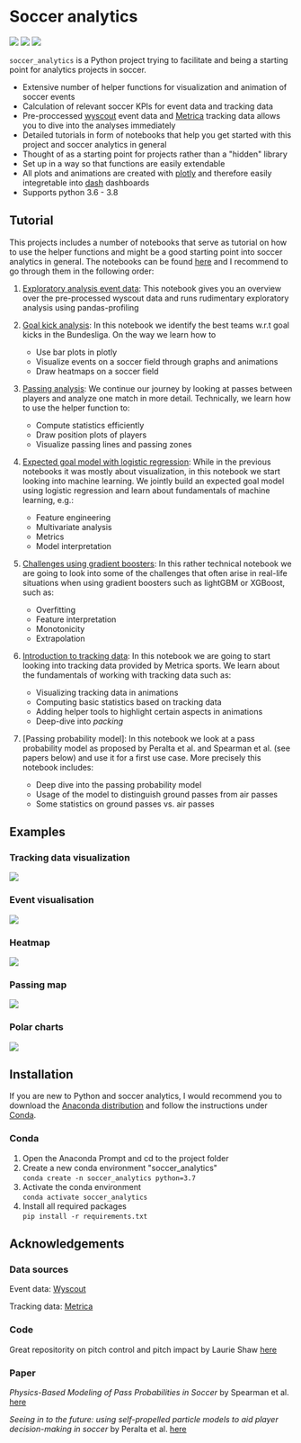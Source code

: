 # Soccer analytics
![](https://github.com/CleKraus/soccer_analytics/workflows/Testing/badge.svg)
![](https://github.com/CleKraus/soccer_analytics/workflows/Platform%20check/badge.svg)
![](https://github.com/CleKraus/soccer_analytics/workflows/Coding%20standard/badge.svg)

`soccer_analytics` is a Python project trying to facilitate and being a starting point for analytics projects in soccer. 

* Extensive number of helper functions for visualization and animation of soccer events
* Calculation of relevant soccer KPIs for event data and tracking data
* Pre-proccessed [wyscout](https://figshare.com/collections/Soccer_match_event_dataset/4415000/2) event data and [Metrica](https://github.com/metrica-sports/sample-data) tracking data allows you to dive into the analyses immediately 
* Detailed tutorials in form of notebooks that help you get started with this project and soccer analytics in general
* Thought of as a starting point for projects rather than a "hidden" library
* Set up in a way so that functions are easily extendable
* All plots and animations are created with [plotly](https://plotly.com/python/) and therefore easily integretable into [dash](https://plotly.com/dash/) dashboards
* Supports python 3.6 - 3.8

## Tutorial
This projects includes a number of notebooks that serve as tutorial on how to use the helper functions and might be a good starting point into soccer analytics in general.
The notebooks can be found [here](notebooks) and I recommend to go through them in the following order:

1. [Exploratory analysis event data](notebooks/exploratory_analysis_event_data.ipynb): This notebook gives you an overview over the pre-processed wyscout data 
and runs rudimentary exploratory analysis using pandas-profiling

2. [Goal kick analysis](notebooks/goal_kick_analysis.ipynb): In this notebook we identify the best teams w.r.t goal kicks in the Bundesliga. On the way we learn how to
    - Use bar plots in plotly
    - Visualize events on a soccer field through graphs and animations
    - Draw heatmaps on a soccer field

3. [Passing analysis](notebooks/passing_analysis.ipynb): We continue our journey by looking at passes between players and analyze one match in more detail. Technically, we learn how to 
    use the helper function to:
    - Compute statistics efficiently
    - Draw position plots of players
    - Visualize passing lines and passing zones

4. [Expected goal model with logistic regression](notebooks/expected_goal_model_lr.ipynb): While in the previous notebooks it was mostly about visualization, in this notebook we start 
looking into machine learning. We jointly build an expected goal model using logistic regression and learn about fundamentals of machine learning, e.g.:
    - Feature engineering 
    - Multivariate analysis
    - Metrics
    - Model interpretation

5. [Challenges using gradient boosters](notebooks/challenges_with_gradient_boosters.ipynb): In this rather technical notebook we are going to look into some of the challenges that often 
arise in real-life situations when using gradient boosters such as lightGBM or XGBoost, such as:
    - Overfitting
    - Feature interpretation
    - Monotonicity
    - Extrapolation

6. [Introduction to tracking data](notebooks/introduction_to_tracking_data.ipynb): In this notebook we are going to start looking into tracking data provided by Metrica sports. We learn 
about the fundamentals of working with tracking data such as:
    - Visualizing tracking data in animations
    - Computing basic statistics based on tracking data
    - Adding helper tools to highlight certain aspects in animations
    - Deep-dive into *packing*

7. [Passing probability model]: In this notebook we look at a pass probability model as proposed by Peralta et al. and Spearman et al. (see papers below) and use it for a first use case.
More precisely this notebook includes:
    - Deep dive into the passing probability model
    - Usage of the model to distinguish ground passes from air passes
    - Some statistics on ground passes vs. air passes

## Examples

### Tracking data visualization
![](docs/img/tracking_visualizer.gif)
### Event visualisation
![](docs/img/event_example_new.JPG)<!-- .element height="20%" width="20%" -->
### Heatmap
![](docs/img/heatmap_example.JPG)<!-- .element height="20%" width="20%" -->
### Passing map
![](docs/img/passing_plot.JPG)<!-- .element height="15%" width="15%" -->
### Polar charts   
![](docs/img/polar_charts.JPG)<!-- .element height="15%" width="15%" -->


## Installation
If you are new to Python and soccer analytics, I would recommend you to download the [Anaconda distribution](https://www.anaconda.com/distribution/#download-section) and follow 
the instructions under [Conda](#Conda).

### Conda
1. Open the Anaconda Prompt and cd to the project folder
2. Create a new conda environment "soccer_analytics"\
`conda create -n soccer_analytics python=3.7`
3. Activate the conda environment\
`conda activate soccer_analytics`
4. Install all required packages\
`pip install -r requirements.txt`

## Acknowledgements

### Data sources
Event data: [Wyscout](https://figshare.com/collections/Soccer_match_event_dataset/4415000/2)

Tracking data: [Metrica](https://github.com/metrica-sports/sample-data)

### Code
Great repositority on pitch control and pitch impact by Laurie Shaw [here](https://github.com/Friends-of-Tracking-Data-FoTD/LaurieOnTracking)

### Paper
*Physics-Based Modeling of Pass Probabilities in Soccer* by Spearman et al. [here](http://www.sloansportsconference.com/wp-content/uploads/2017/02/1621.pdf)

*Seeing in to the future: using self-propelled particle models to aid player decision-making in soccer* by 
Peralta et al. [here](http://www.sloansportsconference.com/wp-content/uploads/2020/02/SLOAN-Peralta-Final-submission.pdf)
